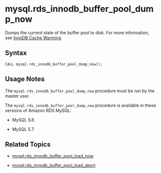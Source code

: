 # mysql\.rds\_innodb\_buffer\_pool\_dump\_now<a name="mysql_rds_innodb_buffer_pool_dump_now"></a>

Dumps the current state of the buffer pool to disk\. For more information, see [InnoDB Cache Warming](CHAP_MySQL.md#MySQL.Concepts.InnoDBCacheWarming)\.

## Syntax<a name="mysql_rds_innodb_buffer_pool_dump_now-syntax"></a>

```
CALL mysql.rds_innodb_buffer_pool_dump_now();
```

## Usage Notes<a name="mysql_rds_innodb_buffer_pool_dump_now-usage"></a>

The `mysql.rds_innodb_buffer_pool_dump_now` procedure must be run by the master user\. 

The `mysql.rds_innodb_buffer_pool_dump_now` procedure is available in these versions of Amazon RDS MySQL:

+ MySQL 5\.6

+ MySQL 5\.7

## Related Topics<a name="mysql_rds_innodb_buffer_pool_dump_now.related"></a>

+ [mysql\.rds\_innodb\_buffer\_pool\_load\_now](mysql_rds_innodb_buffer_pool_load_now.md)

+ [mysql\.rds\_innodb\_buffer\_pool\_load\_abort](mysql_rds_innodb_buffer_pool_load_abort.md)